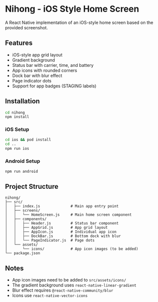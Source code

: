 # Nihong - iOS Style Home Screen

A React Native implementation of an iOS-style home screen based on the provided screenshot.

## Features

- iOS-style app grid layout
- Gradient background
- Status bar with carrier, time, and battery
- App icons with rounded corners
- Dock bar with blur effect
- Page indicator dots
- Support for app badges (STAGING labels)

## Installation

```bash
cd nihong
npm install
```

### iOS Setup
```bash
cd ios && pod install
cd ..
npm run ios
```

### Android Setup
```bash
npm run android
```

## Project Structure

```
nihong/
├── src/
│   ├── index.js              # Main app entry point
│   ├── screens/
│   │   └── HomeScreen.js     # Main home screen component
│   ├── components/
│   │   ├── Header.js         # Status bar component
│   │   ├── AppGrid.js        # App grid layout
│   │   ├── AppIcon.js        # Individual app icon
│   │   ├── DockBar.js        # Bottom dock with blur
│   │   └── PageIndicator.js  # Page dots
│   └── assets/
│       └── icons/            # App icon images (to be added)
└── package.json
```

## Notes

- App icon images need to be added to `src/assets/icons/`
- The gradient background uses `react-native-linear-gradient`
- Blur effect requires `@react-native-community/blur`
- Icons use `react-native-vector-icons`